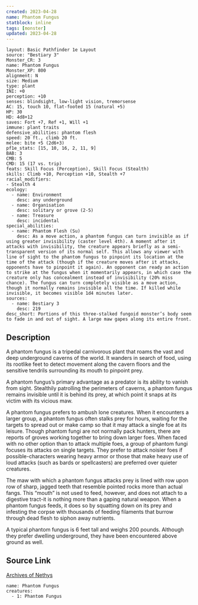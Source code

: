```yaml
---
created: 2023-04-28
name: Phantom Fungus
statblock: inline
tags: [monster]
updated: 2023-04-28
---
```

```statblock
layout: Basic Pathfinder 1e Layout
source: "Bestiary 3"
Monster_CR: 3
name: Phantom Fungus
Monster_XP: 800
alignment: N
size: Medium
type: plant
INI: +0
perception: +10
senses: blindsight, low-light vision, tremorsense
AC: 15, touch 10, flat-footed 15 (natural +5)
HP: 30
HD: 4d8+12
saves: Fort +7, Ref +1, Will +1
immune: plant traits
defensive_abilities: phantom flesh
speed: 20 ft., climb 20 ft.
melee: bite +5 (2d6+3)
pf1e_stats: [15, 10, 16, 2, 11, 9]
BAB: 3
CMB: 5
CMD: 15 (17 vs. trip)
feats: Skill Focus (Perception), Skill Focus (Stealth)
skills: Climb +10, Perception +10, Stealth +7
racial_modifiers:
- Stealth 4
ecology:
  - name: Environment
    desc: any underground
  - name: Organisation
    desc: solitary or grove (2-5)
  - name: Treasure
    desc: incidental
special_abilities:
  - name: Phantom Flesh (Su)
    desc: As a move action, a phantom fungus can turn invisible as if using greater invisibility (caster level 4th). A moment after it attacks with invisibility, the creature appears briefly as a semi-transparent version of its normal self. This allows any viewer with line of sight to the phantom fungus to pinpoint its location at the time of the attack (though if the creature moves after it attacks, opponents have to pinpoint it again). An opponent can ready an action to strike at the fungus when it momentarily appears, in which case the creature only has concealment instead of invisibility (20% miss chance). The fungus can turn completely visible as a move action, though it normally remains invisible all the time. If killed while invisible, it becomes visible 1d4 minutes later.
sources:
  - name: Bestiary 3
    desc: 219
desc_short: Portions of this three-stalked fungoid monster’s body seem to fade in and out of sight. A large maw gapes along its entire front.
```
## Description
A phantom fungus is a tripedal carnivorous plant that roams the vast and deep underground caverns of the world. It wanders in search of food, using its rootlike feet to detect movement along the cavern floors and the sensitive tendrils surrounding its mouth to pinpoint prey.

A phantom fungus’s primary advantage as a predator is its ability to vanish from sight. Stealthily patrolling the perimeters of caverns, a phantom fungus remains invisible until it is behind its prey, at which point it snaps at its victim with its vicious maw.

A phantom fungus prefers to ambush lone creatures. When it encounters a larger group, a phantom fungus often stalks prey for hours, waiting for the targets to spread out or make camp so that it may attack a single foe at its leisure. Though phantom fungi are not normally pack hunters, there are reports of groves working together to bring down larger foes. When faced with no other option than to attack multiple foes, a group of phantom fungi focuses its attacks on single targets. They prefer to attack noisier foes if possible-characters wearing heavy armor or those that make heavy use of loud attacks (such as bards or spellcasters) are preferred over quieter creatures.

The maw with which a phantom fungus attacks prey is lined with row upon row of sharp, jagged teeth that resemble pointed rocks more than actual fangs. This “mouth” is not used to feed, however, and does not attach to a digestive tract-it is nothing more than a gaping natural weapon. When a phantom fungus feeds, it does so by squatting down on its prey and infesting the corpse with thousands of feeding filaments that burrow through dead flesh to siphon away nutrients.

A typical phantom fungus is 6 feet tall and weighs 200 pounds. Although they prefer dwelling underground, they have been encountered above ground as well.
## Source Link
[Archives of Nethys](https://aonprd.com/MonsterDisplay.aspx?ItemName=Phantom%20Fungus)
```encounter-table
name: Phantom Fungus
creatures:
  - 1: Phantom Fungus
```
